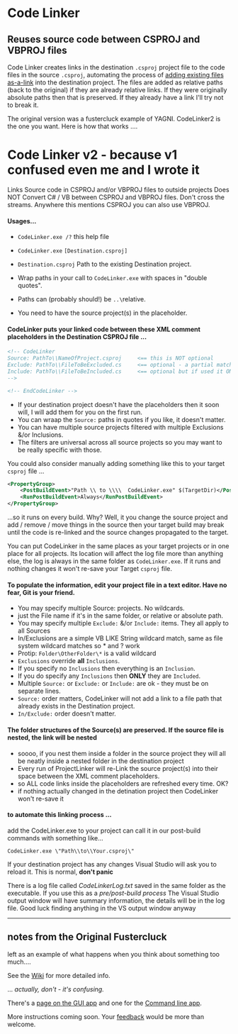 # Code Linker 
## Reuses source code between CSPROJ and VBPROJ files

Code Linker creates links in the destination `.csproj` project file to the code files in the source `.csproj`, automating the process of [adding existing files as-a-link](https://msdn.microsoft.com/en-us/library/windows/apps/jj714082(v=vs.105).aspx) into the destination project. The files are added as relative paths (back to the original) if they are already relative links. If they were originally absolute paths then that is preserved.  If they already have a link I'll try not to break it.

The original version was a fustercluck example of YAGNI. CodeLinker2 is the one you want. Here is how that works ....

# Code Linker v2 - because v1 confused even me and I wrote it
Links Source code in CSPROJ and/or VBPROJ files to outside projects
Does NOT Convert C# / VB between CSPROJ and VBPROJ files.
Don't cross the streams.
Anywhere this mentions CSPROJ you can also use VBPROJ.

#### Usages...
- `CodeLinker.exe /?`  this help file
- `CodeLinker.exe` `[Destination.csproj]`
- `Destination.csproj`   Path to the existing Destination project.

- Wrap paths in your call to `CodeLinker.exe` with spaces in "double quotes".
- Paths can (probably should!) be `..\`relative.
- You need to have the source project(s) in the placeholder.


#### CodeLinker puts your linked code between these XML comment placeholders in the Destination CSPROJ file ...

```xml
<!-- CodeLinker
Source: PathTo\\NameOfProject.csproj     <== this is NOT optional
Exclude: PathTo\\FileToBeExcluded.cs     <== optional - a partial match will exclude it. Works like wildcard in DOS
Include: PathTo\\FileToBeIncluded.cs     <== optional but if used it ONLY includes matches. Works like wildcard in DOS
-->
```
```xml
<!-- EndCodeLinker -->
```

- If your destination project doesn't have the placeholders then it soon will, I will add them for you on the first run.
- You can wraap the `Source:` paths in quotes if you like, it doesn't matter.
- You can have multiple source projects filtered with multiple Exclusions &/or Inclusions. 
- The filters are universal across all source projects so you may want to be really specific with those.

You could also consider manually adding something like this to your target `csproj` file ...
```xml
<PropertyGroup>
    <PostBuildEvent>"Path \\ to \\\\  CodeLinker.exe" $(TargetDir)</PostBuildEvent>
    <RunPostBuildEvent>Always</RunPostBuildEvent>
</PropertyGroup>
```
...so it runs on every build. Why? Well, it you change the source project and add / remove / move things in the source then your target build may break until the code is re-linked and the source changes propagated to the target. 

You can put CodeLinker in the same places as your target projects or in one place for all projects. Its location will affect the log file more than anything else, the log is always in the same folder as `CodeLinker.exe`. If it runs and nothing changes it won't re-save your Target `csproj` file.

#### To populate the information, edit your project file in a text editor. Have no fear, Git is your friend.

- You may specify multiple Source: projects. No wildcards.
- just the File name if it's in the same folder, or relative or absolute path.
- You may specify multiple `Exclude:` &/or `Include:` items. They all apply to all Sources
- In/Exclusions are a simple VB LIKE String wildcard match, same as file system wildcard matches so * and ? work
- Protip: `Folder\OtherFolder\*` is a valid wildcard
- `Exclusions` override **all** `Inclusions`.
- If you specify no `Inclusions` then everything is an `Inclusion`.
- If you do specify any `Inclusions` then **ONLY** they are `Included`.
- Multiple `Source:` or `Exclude:` or `Include:` are ok - they must be on separate lines.
- `Source:` order matters, CodeLinker will not add a link to a file path that already exists in the Destination project.
- `In/Exclude:` order doesn't matter.

#### The folder structures of the Source(s) are preserved. If the source file is nested, the link will be nested
- soooo, if you nest them inside a folder in the source project they will all be neatly inside a nested folder in the destination project
- Every run of ProjectLinker will re-Link the source project(s) into their space between the XML comment placeholders.
- so ALL code links inside the placeholders are refreshed every time. OK?
- if nothing actually changed in the detination project then CodeLinker won't re-save it

#### to automate this linking process ...
add the CodeLinker.exe to your project can call it in our post-build commands with something like...
```batch
CodeLinker.exe \"Path\\to\\Your.csproj\"
````

If your destination project has any changes Visual Studio will ask you to reload it. This is normal, **don't panic**

There is a log file called *CodeLinkerLog.txt* saved in the same folder as the executable. If you use this as a *pre/post-build process* The Visual Studio output window will have summary information, the details will be in the log file. Good luck finding anything in the VS output window anyway 

---------------------

## notes from the Original Fustercluck
left as an example of what happens when you think about something too much....
 
See the [Wiki](https://github.com/CADbloke/CodeLinker/wiki) for more detailed info.

... *actually, don't - it's confusing.*

There's a [page on the GUI app](https://github.com/CADbloke/CodeLinker/wiki/Using-the-GUI-App) and one for the [Command line app](https://github.com/CADbloke/CodeLinker/wiki/Command-Line).

More instructions coming soon. Your [feedback](https://github.com/CADbloke/CodeLinker/issues) would be more than welcome.
